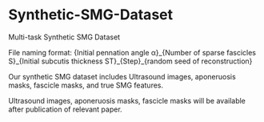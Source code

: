 # Synthetic-SMG-Dataset
Multi-task Synthetic SMG Dataset

File naming format: \{Initial pennation angle α\}\_\{Number of sparse fascicles S\}\_\{Initial subcutis thickness ST\}\_\{Step\}\_\{random seed of reconstruction\}

Our synthetic SMG dataset includes Ultrasound images, aponeruosis masks, fascicle masks, and true SMG features.

Ultrasound images, aponeruosis masks, fascicle masks will be available after publication of relevant paper.
